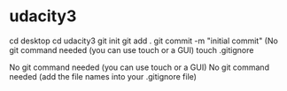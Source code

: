 # udacity3
cd desktop
 cd udacity3
git init
git add .
git commit -m "initial commit"
(No git command needed (you can use touch or a GUI)
touch .gitignore

No git command needed (you can use touch or a GUI)
No git command needed (add the file names into your .gitignore file)

